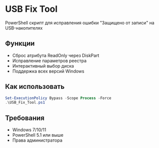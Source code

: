 # USB Fix Tool

PowerShell скрипт для исправления ошибки "Защищено от записи" на USB-накопителях

## Функции
- Сброс атрибута ReadOnly через DiskPart
- Исправление параметров реестра
- Интерактивный выбор диска
- Поддержка всех версий Windows

## Как использовать
```powershell
Set-ExecutionPolicy Bypass -Scope Process -Force
.\USB_Fix_Tool.ps1
```

## Требования
- Windows 7/10/11
- PowerShell 5.1 или выше
- Права администратора